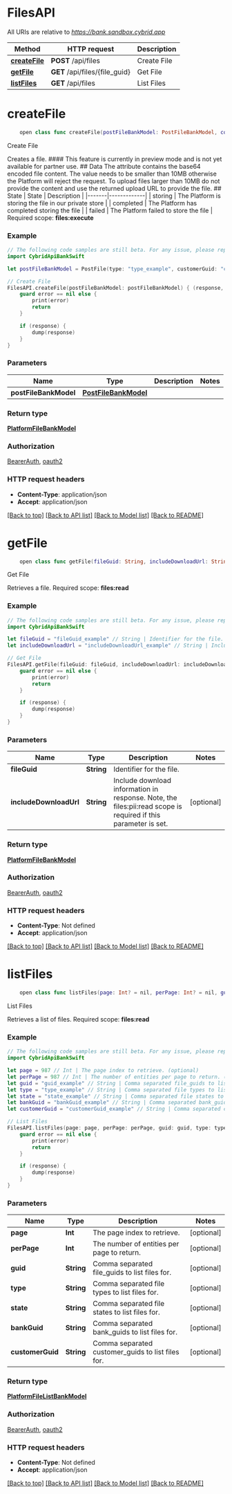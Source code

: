 # FilesAPI

All URIs are relative to *https://bank.sandbox.cybrid.app*

Method | HTTP request | Description
------------- | ------------- | -------------
[**createFile**](FilesAPI.md#createfile) | **POST** /api/files | Create File
[**getFile**](FilesAPI.md#getfile) | **GET** /api/files/{file_guid} | Get File
[**listFiles**](FilesAPI.md#listfiles) | **GET** /api/files | List Files


# **createFile**
```swift
    open class func createFile(postFileBankModel: PostFileBankModel, completion: @escaping (_ data: PlatformFileBankModel?, _ error: Error?) -> Void)
```

Create File

Creates a file.  #### This feature is currently in preview mode and is not yet available for partner use.  ## Data  The attribute contains the base64 encoded file content. The value needs to be smaller than 10MB otherwise the Platform will reject the request. To upload files larger than 10MB do not provide the content and use the returned upload URL to provide the file.  ## State  | State | Description | |-------|-------------| | storing | The Platform is storing the file in our private store | | completed | The Platform has completed storing the file | | failed | The Platform failed to store the file |    Required scope: **files:execute**

### Example
```swift
// The following code samples are still beta. For any issue, please report via http://github.com/OpenAPITools/openapi-generator/issues/new
import CybridApiBankSwift

let postFileBankModel = PostFile(type: "type_example", customerGuid: "customerGuid_example", filename: "filename_example", contentType: "contentType_example", data: "data_example") // PostFileBankModel | 

// Create File
FilesAPI.createFile(postFileBankModel: postFileBankModel) { (response, error) in
    guard error == nil else {
        print(error)
        return
    }

    if (response) {
        dump(response)
    }
}
```

### Parameters

Name | Type | Description  | Notes
------------- | ------------- | ------------- | -------------
 **postFileBankModel** | [**PostFileBankModel**](PostFileBankModel.md) |  | 

### Return type

[**PlatformFileBankModel**](PlatformFileBankModel.md)

### Authorization

[BearerAuth](../README.md#BearerAuth), [oauth2](../README.md#oauth2)

### HTTP request headers

 - **Content-Type**: application/json
 - **Accept**: application/json

[[Back to top]](#) [[Back to API list]](../README.md#documentation-for-api-endpoints) [[Back to Model list]](../README.md#documentation-for-models) [[Back to README]](../README.md)

# **getFile**
```swift
    open class func getFile(fileGuid: String, includeDownloadUrl: String? = nil, completion: @escaping (_ data: PlatformFileBankModel?, _ error: Error?) -> Void)
```

Get File

Retrieves a file.  Required scope: **files:read**

### Example
```swift
// The following code samples are still beta. For any issue, please report via http://github.com/OpenAPITools/openapi-generator/issues/new
import CybridApiBankSwift

let fileGuid = "fileGuid_example" // String | Identifier for the file.
let includeDownloadUrl = "includeDownloadUrl_example" // String | Include download information in response. Note, the files:pii:read scope is required if this parameter is set. (optional)

// Get File
FilesAPI.getFile(fileGuid: fileGuid, includeDownloadUrl: includeDownloadUrl) { (response, error) in
    guard error == nil else {
        print(error)
        return
    }

    if (response) {
        dump(response)
    }
}
```

### Parameters

Name | Type | Description  | Notes
------------- | ------------- | ------------- | -------------
 **fileGuid** | **String** | Identifier for the file. | 
 **includeDownloadUrl** | **String** | Include download information in response. Note, the files:pii:read scope is required if this parameter is set. | [optional] 

### Return type

[**PlatformFileBankModel**](PlatformFileBankModel.md)

### Authorization

[BearerAuth](../README.md#BearerAuth), [oauth2](../README.md#oauth2)

### HTTP request headers

 - **Content-Type**: Not defined
 - **Accept**: application/json

[[Back to top]](#) [[Back to API list]](../README.md#documentation-for-api-endpoints) [[Back to Model list]](../README.md#documentation-for-models) [[Back to README]](../README.md)

# **listFiles**
```swift
    open class func listFiles(page: Int? = nil, perPage: Int? = nil, guid: String? = nil, type: String? = nil, state: String? = nil, bankGuid: String? = nil, customerGuid: String? = nil, completion: @escaping (_ data: PlatformFileListBankModel?, _ error: Error?) -> Void)
```

List Files

Retrieves a list of files.  Required scope: **files:read**

### Example
```swift
// The following code samples are still beta. For any issue, please report via http://github.com/OpenAPITools/openapi-generator/issues/new
import CybridApiBankSwift

let page = 987 // Int | The page index to retrieve. (optional)
let perPage = 987 // Int | The number of entities per page to return. (optional)
let guid = "guid_example" // String | Comma separated file_guids to list files for. (optional)
let type = "type_example" // String | Comma separated file types to list files for. (optional)
let state = "state_example" // String | Comma separated file states to list files for. (optional)
let bankGuid = "bankGuid_example" // String | Comma separated bank_guids to list files for. (optional)
let customerGuid = "customerGuid_example" // String | Comma separated customer_guids to list files for. (optional)

// List Files
FilesAPI.listFiles(page: page, perPage: perPage, guid: guid, type: type, state: state, bankGuid: bankGuid, customerGuid: customerGuid) { (response, error) in
    guard error == nil else {
        print(error)
        return
    }

    if (response) {
        dump(response)
    }
}
```

### Parameters

Name | Type | Description  | Notes
------------- | ------------- | ------------- | -------------
 **page** | **Int** | The page index to retrieve. | [optional] 
 **perPage** | **Int** | The number of entities per page to return. | [optional] 
 **guid** | **String** | Comma separated file_guids to list files for. | [optional] 
 **type** | **String** | Comma separated file types to list files for. | [optional] 
 **state** | **String** | Comma separated file states to list files for. | [optional] 
 **bankGuid** | **String** | Comma separated bank_guids to list files for. | [optional] 
 **customerGuid** | **String** | Comma separated customer_guids to list files for. | [optional] 

### Return type

[**PlatformFileListBankModel**](PlatformFileListBankModel.md)

### Authorization

[BearerAuth](../README.md#BearerAuth), [oauth2](../README.md#oauth2)

### HTTP request headers

 - **Content-Type**: Not defined
 - **Accept**: application/json

[[Back to top]](#) [[Back to API list]](../README.md#documentation-for-api-endpoints) [[Back to Model list]](../README.md#documentation-for-models) [[Back to README]](../README.md)

